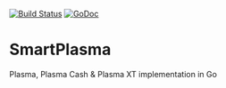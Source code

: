 [![Build Status](https://travis-ci.org/SmartMeshFoundation/SmartPlasma.svg?branch=master)](https://travis-ci.org/SmartMeshFoundation/SmartPlasma)
[![GoDoc](https://godoc.org/github.com/SmartMeshFoundation/SmartPlasma?status.svg)](https://godoc.org/github.com/SmartMeshFoundation/SmartPlasma)
# SmartPlasma
Plasma, Plasma Cash &amp; Plasma XT implementation in Go

